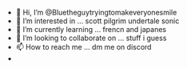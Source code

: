 - 👋 Hi, I’m @Bluetheguytryingtomakeveryonesmile
- 👀 I’m interested in ... scott pilgrim undertale sonic
- 🌱 I’m currently learning ... frencn and japanes
- 💞️ I’m looking to collaborate on ... stuff i guess
- 📫 How to reach me ... dm me on discord
- 

<!---
Bluetheguytryingtomakeveryonesmile/Bluetheguytryingtomakeveryonesmile is a ✨ special ✨ repository because its `README.md` (this file) appears on your GitHub profile.
You can click the Preview link to take a look at your changes.
--->
